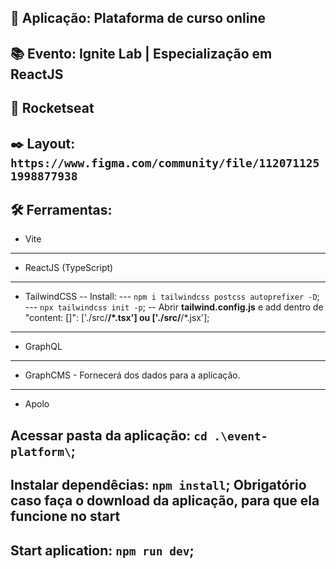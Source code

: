 ## 📲 Aplicação: **Plataforma de curso online**
## 📚 Evento: Ignite Lab | Especialização em ReactJS
## 🚀 Rocketseat
## ✒️ Layout: `https://www.figma.com/community/file/1120711251998877938`

## 🛠 Ferramentas: 
- Vite
----------
- ReactJS (TypeScript)
----------
- TailwindCSS
--  Install: 
---      `npm i tailwindcss postcss autoprefixer -D`; 
---       `npx tailwindcss init -p`;
--  Abrir **tailwind.config.js** e add dentro de "content: []": ['./src/**/*.tsx'] ou ['./src/**/*.jsx'];
----------
- GraphQL
----------
- GraphCMS - Fornecerá dos dados para a aplicação.
----------
- Apolo
 
 ## Acessar pasta da aplicação: `cd .\event-platform\`;
 ## Instalar dependêcias: `npm install`; **Obrigatório caso faça o download da aplicação, para que ela funcione no start**
 ## Start aplication: `npm run dev`;
